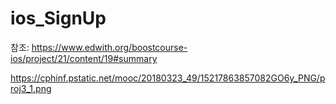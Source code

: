 # ios_SignUp

참조: https://www.edwith.org/boostcourse-ios/project/21/content/19#summary

https://cphinf.pstatic.net/mooc/20180323_49/15217863857082GO6y_PNG/proj3_1.png
